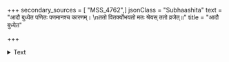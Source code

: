 +++
secondary_sources = [ "MSS_4762",]
jsonClass = "Subhaashita"
text = "आदौ बुध्येत पणितः पणमानश्च कारणम्।  \nततो वितर्क्योभयतो मतः श्रेयस् ततो व्रजेत्॥"
title = "आदौ बुध्येत"

+++

<details><summary>Text</summary>

आदौ बुध्येत पणितः पणमानश्च कारणम्।  
ततो वितर्क्योभयतो मतः श्रेयस् ततो व्रजेत्॥
</details>
